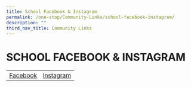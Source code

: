 ```yaml
---
title: School Facebook & Instagram
permalink: /one-stop/Community-Links/school-facebook-instagram/
description: ""
third_nav_title: Community Links
---
```

# SCHOOL FACEBOOK & INSTAGRAM

|   |   | 
|---|---|
|  [Facebook](https://www.facebook.com/SACSSOfficial)  | [Instagram](https://www.instagram.com/sacss_student_council/)  |



